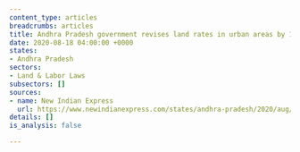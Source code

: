 ```yaml
---
content_type: articles
breadcrumbs: articles
title: Andhra Pradesh government revises land rates in urban areas by 10 to 30 percent
date: 2020-08-18 04:00:00 +0000
states:
- Andhra Pradesh
sectors:
- Land & Labor Laws
subsectors: []
sources:
- name: New Indian Express
  url: https://www.newindianexpress.com/states/andhra-pradesh/2020/aug/11/andhra-pradesh-government-enhances-land-value-in-urban-areas-eyes-additional-revenue-2181851.html
details: []
is_analysis: false

---
```

